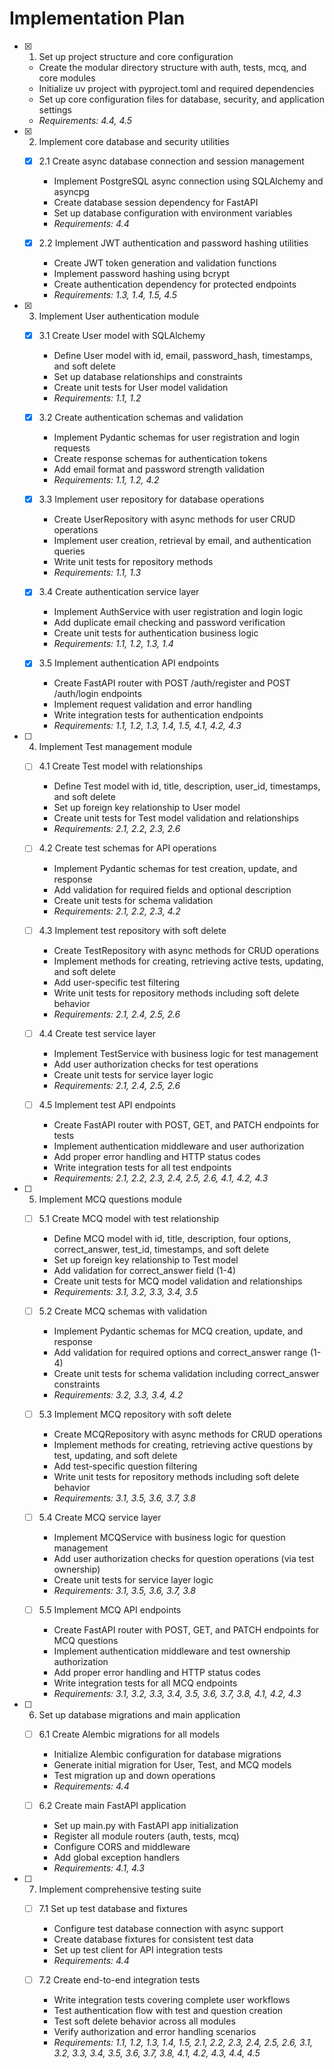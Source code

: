 # Implementation Plan

- [x] 1. Set up project structure and core configuration
  - Create the modular directory structure with auth, tests, mcq, and core modules
  - Initialize uv project with pyproject.toml and required dependencies
  - Set up core configuration files for database, security, and application settings
  - _Requirements: 4.4, 4.5_

- [x] 2. Implement core database and security utilities
  - [x] 2.1 Create async database connection and session management
    - Implement PostgreSQL async connection using SQLAlchemy and asyncpg
    - Create database session dependency for FastAPI
    - Set up database configuration with environment variables
    - _Requirements: 4.4_

  - [x] 2.2 Implement JWT authentication and password hashing utilities
    - Create JWT token generation and validation functions
    - Implement password hashing using bcrypt
    - Create authentication dependency for protected endpoints
    - _Requirements: 1.3, 1.4, 1.5, 4.5_

- [x] 3. Implement User authentication module
  - [x] 3.1 Create User model with SQLAlchemy
    - Define User model with id, email, password_hash, timestamps, and soft delete
    - Set up database relationships and constraints
    - Create unit tests for User model validation
    - _Requirements: 1.1, 1.2_

  - [x] 3.2 Create authentication schemas and validation
    - Implement Pydantic schemas for user registration and login requests
    - Create response schemas for authentication tokens
    - Add email format and password strength validation
    - _Requirements: 1.1, 1.2, 4.2_

  - [x] 3.3 Implement user repository for database operations
    - Create UserRepository with async methods for user CRUD operations
    - Implement user creation, retrieval by email, and authentication queries
    - Write unit tests for repository methods
    - _Requirements: 1.1, 1.3_

  - [x] 3.4 Create authentication service layer
    - Implement AuthService with user registration and login logic
    - Add duplicate email checking and password verification
    - Create unit tests for authentication business logic
    - _Requirements: 1.1, 1.2, 1.3, 1.4_

  - [x] 3.5 Implement authentication API endpoints
    - Create FastAPI router with POST /auth/register and POST /auth/login endpoints
    - Implement request validation and error handling
    - Write integration tests for authentication endpoints
    - _Requirements: 1.1, 1.2, 1.3, 1.4, 1.5, 4.1, 4.2, 4.3_

- [ ] 4. Implement Test management module
  - [ ] 4.1 Create Test model with relationships
    - Define Test model with id, title, description, user_id, timestamps, and soft delete
    - Set up foreign key relationship to User model
    - Create unit tests for Test model validation and relationships
    - _Requirements: 2.1, 2.2, 2.3, 2.6_

  - [ ] 4.2 Create test schemas for API operations
    - Implement Pydantic schemas for test creation, update, and response
    - Add validation for required fields and optional description
    - Create unit tests for schema validation
    - _Requirements: 2.1, 2.2, 2.3, 4.2_

  - [ ] 4.3 Implement test repository with soft delete
    - Create TestRepository with async methods for CRUD operations
    - Implement methods for creating, retrieving active tests, updating, and soft delete
    - Add user-specific test filtering
    - Write unit tests for repository methods including soft delete behavior
    - _Requirements: 2.1, 2.4, 2.5, 2.6_

  - [ ] 4.4 Create test service layer
    - Implement TestService with business logic for test management
    - Add user authorization checks for test operations
    - Create unit tests for service layer logic
    - _Requirements: 2.1, 2.4, 2.5, 2.6_

  - [ ] 4.5 Implement test API endpoints
    - Create FastAPI router with POST, GET, and PATCH endpoints for tests
    - Implement authentication middleware and user authorization
    - Add proper error handling and HTTP status codes
    - Write integration tests for all test endpoints
    - _Requirements: 2.1, 2.2, 2.3, 2.4, 2.5, 2.6, 4.1, 4.2, 4.3_

- [ ] 5. Implement MCQ questions module
  - [ ] 5.1 Create MCQ model with test relationship
    - Define MCQ model with id, title, description, four options, correct_answer, test_id, timestamps, and soft delete
    - Set up foreign key relationship to Test model
    - Add validation for correct_answer field (1-4)
    - Create unit tests for MCQ model validation and relationships
    - _Requirements: 3.1, 3.2, 3.3, 3.4, 3.5_

  - [ ] 5.2 Create MCQ schemas with validation
    - Implement Pydantic schemas for MCQ creation, update, and response
    - Add validation for required options and correct_answer range (1-4)
    - Create unit tests for schema validation including correct_answer constraints
    - _Requirements: 3.2, 3.3, 3.4, 4.2_

  - [ ] 5.3 Implement MCQ repository with soft delete
    - Create MCQRepository with async methods for CRUD operations
    - Implement methods for creating, retrieving active questions by test, updating, and soft delete
    - Add test-specific question filtering
    - Write unit tests for repository methods including soft delete behavior
    - _Requirements: 3.1, 3.5, 3.6, 3.7, 3.8_

  - [ ] 5.4 Create MCQ service layer
    - Implement MCQService with business logic for question management
    - Add user authorization checks for question operations (via test ownership)
    - Create unit tests for service layer logic
    - _Requirements: 3.1, 3.5, 3.6, 3.7, 3.8_

  - [ ] 5.5 Implement MCQ API endpoints
    - Create FastAPI router with POST, GET, and PATCH endpoints for MCQ questions
    - Implement authentication middleware and test ownership authorization
    - Add proper error handling and HTTP status codes
    - Write integration tests for all MCQ endpoints
    - _Requirements: 3.1, 3.2, 3.3, 3.4, 3.5, 3.6, 3.7, 3.8, 4.1, 4.2, 4.3_

- [ ] 6. Set up database migrations and main application
  - [ ] 6.1 Create Alembic migrations for all models
    - Initialize Alembic configuration for database migrations
    - Generate initial migration for User, Test, and MCQ models
    - Test migration up and down operations
    - _Requirements: 4.4_

  - [ ] 6.2 Create main FastAPI application
    - Set up main.py with FastAPI app initialization
    - Register all module routers (auth, tests, mcq)
    - Configure CORS and middleware
    - Add global exception handlers
    - _Requirements: 4.1, 4.3_

- [ ] 7. Implement comprehensive testing suite
  - [ ] 7.1 Set up test database and fixtures
    - Configure test database connection with async support
    - Create database fixtures for consistent test data
    - Set up test client for API integration tests
    - _Requirements: 4.4_

  - [ ] 7.2 Create end-to-end integration tests
    - Write integration tests covering complete user workflows
    - Test authentication flow with test and question creation
    - Test soft delete behavior across all modules
    - Verify authorization and error handling scenarios
    - _Requirements: 1.1, 1.2, 1.3, 1.4, 1.5, 2.1, 2.2, 2.3, 2.4, 2.5, 2.6, 3.1, 3.2, 3.3, 3.4, 3.5, 3.6, 3.7, 3.8, 4.1, 4.2, 4.3, 4.4, 4.5_